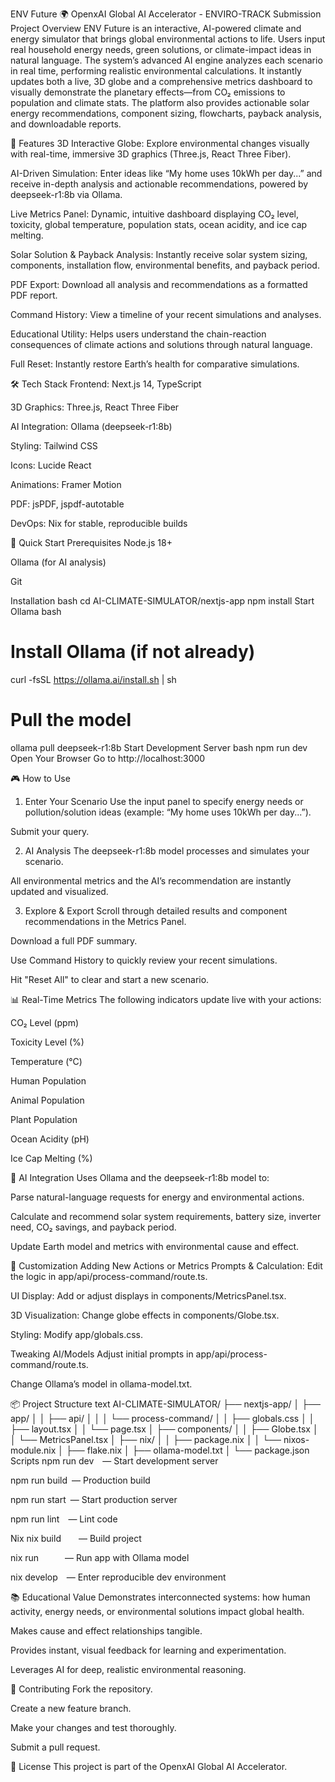 ENV Future 🌍
OpenxAI Global AI Accelerator - ENVIRO-TRACK Submission
Project Overview
ENV Future is an interactive, AI-powered climate and energy simulator that brings global environmental actions to life. Users input real household energy needs, green solutions, or climate-impact ideas in natural language. The system’s advanced AI engine analyzes each scenario in real time, performing realistic environmental calculations. It instantly updates both a live, 3D globe and a comprehensive metrics dashboard to visually demonstrate the planetary effects—from CO₂ emissions to population and climate stats. The platform also provides actionable solar energy recommendations, component sizing, flowcharts, payback analysis, and downloadable reports.


🌟 Features
3D Interactive Globe: Explore environmental changes visually with real-time, immersive 3D graphics (Three.js, React Three Fiber).

AI-Driven Simulation: Enter ideas like “My home uses 10kWh per day...” and receive in-depth analysis and actionable recommendations, powered by deepseek-r1:8b via Ollama.

Live Metrics Panel: Dynamic, intuitive dashboard displaying CO₂ level, toxicity, global temperature, population stats, ocean acidity, and ice cap melting.

Solar Solution & Payback Analysis: Instantly receive solar system sizing, components, installation flow, environmental benefits, and payback period.

PDF Export: Download all analysis and recommendations as a formatted PDF report.

Command History: View a timeline of your recent simulations and analyses.

Educational Utility: Helps users understand the chain-reaction consequences of climate actions and solutions through natural language.

Full Reset: Instantly restore Earth’s health for comparative simulations.

🛠️ Tech Stack
Frontend: Next.js 14, TypeScript

3D Graphics: Three.js, React Three Fiber

AI Integration: Ollama (deepseek-r1:8b)

Styling: Tailwind CSS

Icons: Lucide React

Animations: Framer Motion

PDF: jsPDF, jspdf-autotable

DevOps: Nix for stable, reproducible builds

🚀 Quick Start
Prerequisites
Node.js 18+

Ollama (for AI analysis)

Git

Installation
bash
cd AI-CLIMATE-SIMULATOR/nextjs-app
npm install
Start Ollama
bash
# Install Ollama (if not already)
curl -fsSL https://ollama.ai/install.sh | sh

# Pull the model
ollama pull deepseek-r1:8b
Start Development Server
bash
npm run dev
Open Your Browser
Go to http://localhost:3000

🎮 How to Use
1. Enter Your Scenario
Use the input panel to specify energy needs or pollution/solution ideas (example: “My home uses 10kWh per day...”).

Submit your query.

2. AI Analysis
The deepseek-r1:8b model processes and simulates your scenario.

All environmental metrics and the AI’s recommendation are instantly updated and visualized.

3. Explore & Export
Scroll through detailed results and component recommendations in the Metrics Panel.

Download a full PDF summary.

Use Command History to quickly review your recent simulations.

Hit "Reset All" to clear and start a new scenario.

📊 Real-Time Metrics
The following indicators update live with your actions:

CO₂ Level (ppm)

Toxicity Level (%)

Temperature (°C)

Human Population

Animal Population

Plant Population

Ocean Acidity (pH)

Ice Cap Melting (%)

🤖 AI Integration
Uses Ollama and the deepseek-r1:8b model to:

Parse natural-language requests for energy and environmental actions.

Calculate and recommend solar system requirements, battery size, inverter need, CO₂ savings, and payback period.

Update Earth model and metrics with environmental cause and effect.

🎨 Customization
Adding New Actions or Metrics
Prompts & Calculation: Edit the logic in app/api/process-command/route.ts.

UI Display: Add or adjust displays in components/MetricsPanel.tsx.

3D Visualization: Change globe effects in components/Globe.tsx.

Styling: Modify app/globals.css.

Tweaking AI/Models
Adjust initial prompts in app/api/process-command/route.ts.

Change Ollama’s model in ollama-model.txt.

📦 Project Structure
text
AI-CLIMATE-SIMULATOR/
├── nextjs-app/
│   ├── app/
│   │   ├── api/
│   │   │   └── process-command/
│   │   ├── globals.css
│   │   ├── layout.tsx
│   │   └── page.tsx
│   ├── components/
│   │   ├── Globe.tsx
│   │   └── MetricsPanel.tsx
│   ├── nix/
│   │   ├── package.nix
│   │   └── nixos-module.nix
│   ├── flake.nix
│   ├── ollama-model.txt
│   └── package.json
Scripts
npm run dev  — Start development server

npm run build — Production build

npm run start — Start production server

npm run lint  — Lint code

Nix
nix build    — Build project

nix run      — Run app with Ollama model

nix develop  — Enter reproducible dev environment

📚 Educational Value
Demonstrates interconnected systems: how human activity, energy needs, or environmental solutions impact global health.

Makes cause and effect relationships tangible.

Provides instant, visual feedback for learning and experimentation.

Leverages AI for deep, realistic environmental reasoning.

🤝 Contributing
Fork the repository.

Create a new feature branch.

Make your changes and test thoroughly.

Submit a pull request.

📄 License
This project is part of the OpenxAI Global AI Accelerator.